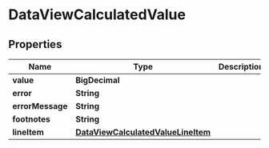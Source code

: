 

# DataViewCalculatedValue

## Properties

Name | Type | Description | Notes
------------ | ------------- | ------------- | -------------
**value** | **BigDecimal** |  | 
**error** | **String** |  | 
**errorMessage** | **String** |  | 
**footnotes** | **String** |  | 
**lineItem** | [**DataViewCalculatedValueLineItem**](DataViewCalculatedValueLineItem.md) |  | 



